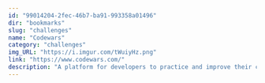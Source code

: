 ```yaml
---
id: "99014204-2fec-46b7-ba91-993358a01496"
dir: "bookmarks"
slug: "challenges"
name: "Codewars"
category: "challenges"
img_URL: "https://i.imgur.com/tWuiyHz.png"
link: "https://www.codewars.com/"
description: "A platform for developers to practice and improve their coding skills. Some of the important points are that users can challenge themselves with coding exercises called kata, and learn from others in the community."
---
```

